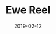 ---
title: Ewe Reel
titleID: ewe-reel-obrien.md
key: DMix
rhythm: reel
date: 2019-02-12
location: Other
tags: obrien
regtuneoftheweek:
slowtuneoftheweek:
mp3_file:
mp3_source:
mp3_licence:
mp3_url:
alt_mp3_url:
source: Wellington
abc_source: Wellington Tunebook Collection
abc_url: /tunebooks/other/obrien.pdf
abc: |
    X:27
    T:Ewe Reel
    C:Trad, arr. Paddy O'Brien
    R:reel
    I:speed 350
    M:C|
    K:DMix
    F|DG~G2 DGGE|~=F2 AF cFAF|DGGF ~G2 eg|fdcA BGAF|
    DG~G2 DGGE|~=F2 AF cFAF|DGGF ~G2eg|fdcA BGG:|
    f|~g2 bg dgbg|~f2 af dfaf|~g2bg dgbg|agfa ~g2 ga|
    bgaf gfde|fdcA BGAF|Gggf gbag|fdcA BGG2:|
    
    
    

---
